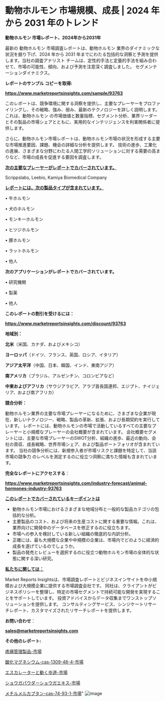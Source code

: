 # 動物ホルモン 市場規模、成長 | 2024 年から 2031 年のトレンド

<strong>動物ホルモン 市場レポート、2024年から2031年</strong>

最新の 動物ホルモン 市場調査レポートは、動物ホルモン 業界のダイナミックな状況を掘り下げ、2024 年から 2031 年までにわたる包括的な洞察と予測を提供します。当社の調査アナリスト チームは、定性的手法と定量的手法を組み合わせて、市場の可能性、傾向、および予測を注意深く調査しました。 セグメンテーションダイナミクス。



<strong>レポートのサンプル コピーを取得:</strong> <a href=https://www.marketreportsinsights.com/sample/93763>

<strong><u>https://www.marketreportsinsights.com/sample/93763</u></strong></a>

このレポートは、競争環境に関する洞察を提供し、主要なプレーヤーをプロファイリングし、その戦略、強み、弱み、最新のテクノロジーを詳しく説明します。 これは、動物ホルモン の市場価値と数量指標、セグメント分析、業界リーダーとその製品の市場シェアとともに、実用的なインテリジェンスを利害関係者に提供します。

さらに、動物ホルモン市場レポートは、動物ホルモン市場の状況を形成する主要な市場推進要因、課題、機会の詳細な分析を提供します。 技術の進歩、工業化の進展、さまざまな分野にわたる人間工学的ソリューションに対する需要の高まりなど、市場の成長を促進する要因を調査します。



<strong><u>次の主要なプレーヤーがレポートでカバーされています。</u></strong>

Scrippslabs, Leebio, Kamiya Biomedical Company



<strong><u><b>レポートには、次の製品タイプが含まれています。</b></u></strong>

• 牛ホルモン

• 犬のホルモン

• モンキーホルモン

• ヒツジホルモン

• 豚ホルモン

• ラットホルモン

• 他人



<strong><b>次のアプリケーションがレポートでカバーされています。</b></strong>

• 研究機関

• 製薬

• 他人



<strong><b>このレポートの割引を受けるには：</b></strong><a href=https://www.marketreportsinsights.com/discount/93763>

<strong><u>https://www.marketreportsinsights.com/discount/93763</u></strong></a>



<strong>地域別：</strong>



<strong>北米</strong>（米国、カナダ、およびメキシコ）



<strong>ヨーロッパ</strong>（ドイツ、フランス、英国、ロシア、イタリア）



<strong>アジア太平洋</strong>（中国、日本、韓国、インド、東南アジア）



<strong>南アメリカ</strong>（ブラジル、アルゼンチン、コロンビアなど）



<strong>中東およびアフリカ</strong>（サウジアラビア、アラブ首長国連邦、エジプト、ナイジェリア、および南アフリカ）



<strong>競合分析：</strong>

動物ホルモン業界の主要な市場プレーヤーになるために、さまざまな企業が現在、新しいテクノロジー、戦略、製品の革新、拡張、および長期契約を実行しています。 レポートには、動物ホルモンの市場で活動しているすべての主要なプレーヤーと小規模なプレーヤーの会社概要が含まれています。 会社概要セグメントには、主要な市場プレーヤーのSWOT分析、組織の進歩、最近の動向、会社の買収、成長戦略、世界市場シェア、および製品ポートフォリオが含まれています。 当社の競争分析には、新規参入者が市場リスクと課題を特定して、当該市場の競争力 のレベルを測定するのに役立つ洞察に満ちた情報も含まれています。



<strong>完全なレポートにアクセスする</strong>：

<a href=https://www.marketreportsinsights.com/industry-forecast/animal-hormones-industry-93763>

<strong><u>https://www.marketreportsinsights.com/industry-forecast/animal-hormones-industry-93763</u></strong></a>



<strong><u><b>このレポートでカバーされているキーポイントは</b></u></strong>
<ul>
  <li>動物ホルモン市場におけるさまざまな地域分布と一般的な製品カテゴリの包括的な分析。</li>
  <li>主要製品のコスト、および将来の生産コストに関する重要な情報。これは、業界向けに開発中のデータベースを修正するのに役立ちます。</li>
  <li>市場への参入を検討している新しい組織の徹底的な内訳分析。</li>
  <li>正確には、最も大規模な企業や中規模の企業は、市場内でどのように経済的成長を遂げているのでしょうか。</li>
  <li>製品の発売とレビューを選択するのに役立つ動物ホルモン市場の全体的な状態に関する深い研究。</li>
</ul>


<strong><u><b>私たちに関しては：</b></u></strong>

Market Reports Insightsは、市場調査レポートとビジネスインサイトを中小規模および大規模企業に提供する市場調査会社です。 同社は、クライアントがビジネスポリシーを整理し、特定の市場セグメントで持続可能な開発を実現することをサポートしています。 投資アドバイスからデータ収集までワンストップソリューションを提供します。 コンサルティングサービス、シンジケートリサーチレポート、カスタマイズされたリサーチレポートを提供します。



<strong><b>お問い合わせ</b></strong>：

<a href=mailto:sales@marketreportsinsights.com>

<strong><u>sales@marketreportsinsights.com</u></strong></a>



<strong>その他のレポート:</strong>

<a href=https://www.linkedin.com/pulse/疼痛管理製品-市場-2023-総利益と主要ベンダー-2030-data-dive-discoveries-24-analysis-qztof/>疼痛管理製品-市場</a>

<a href=https://www.linkedin.com/pulse/酸化マグネシウム-cas-1309-48-4-市場-2023-swot-csbjf/>酸化マグネシウム-cas-1309-48-4-市場</a>

<a href=https://www.linkedin.com/pulse/エスカレーターと動く歩道-市場-2023-総利益と主要ベンダー-2030-6hyxf/>エスカレーターと動く歩道-市場</a>

<a href=https://www.linkedin.com/pulse/ショウガパウダーショウガエキス-市場-2023-年のダイナミクスとビジネストレンド-2030-pr-news-hub-y3dlf/>ショウガパウダーショウガエキス-市場</a>

<a href=https://www.linkedin.com/pulse/メチルメルカプタン-cas-74-93-1-市場-2023-競争分析と事業成長-tiw3f/>メチルメルカプタン-cas-74-93-1-市場</a>"
![image](https://github.com/gayatriri2/Market-Trends/assets/166717496/6897d0c7-23b9-4502-b32e-900d35b882a6)
